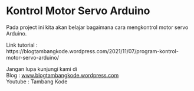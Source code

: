 # Kontrol Motor Servo Arduino
<p>
  Pada project ini kita akan belajar bagaimana cara mengkontrol motor servo Arduino.
</p>
<p>
  Link tutorial : https://blogtambangkode.wordpress.com/2021/11/07/program-kontrol-motor-servo-arduino/
</p>

Jangan lupa kunjungi kami di </br>
Blog : www.blogtambangkode.wordpress.com </br>
Youtube : Tambang Kode
